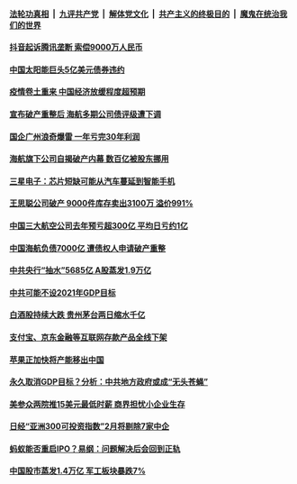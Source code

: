 

####  [法轮功真相](../../../../basic/blob/master/README.md?t=02030301) &nbsp;|&nbsp; [九评共产党](../../../../9ping.md/blob/master/README.md?t=02030301) &nbsp;|&nbsp; [解体党文化](../../../../jtdwh.md/blob/master/README.md?t=02030301)  &nbsp;|&nbsp; [共产主义的终极目的](../../../../gczydzjmd.md/blob/master/README.md?t=02030301) &nbsp;|&nbsp; [魔鬼在统治我们的世界](../../../../mgztzwmdsj.md/blob/master/README.md?t=02030301) 

#### [抖音起诉腾讯垄断 索偿9000万人民币](../pages/soh7/470291.md?t=02030301) 
#### [中国太阳能巨头5亿美元债券违约](../pages/soh7/469997.md?t=02030301) 
#### [疫情卷土重来 中国经济放缓程度超预期](../pages/soh7/469982.md?t=02030301) 
#### [宣布破产重整后 海航多期公司债评级遭下调](../pages/soh7/469970.md?t=02030301) 
#### [国企广州浪奇爆雷  一年亏完30年利润](../pages/soh7/469949.md?t=02030301) 
#### [海航旗下公司自揭破产内幕 数百亿被股东挪用](../pages/soh7/469805.md?t=02030301) 
#### [三星电子：芯片短缺可能从汽车蔓延到智能手机](../pages/soh7/469127.md?t=02030301) 
#### [王思聪公司破产 9000件库存卖出3100万 溢价991%](../pages/soh7/469088.md?t=02030301) 
#### [中国三大航空公司去年预亏超300亿 平均日亏约1亿](../pages/soh7/469079.md?t=02030301) 
#### [中国海航负债7000亿 遭债权人申请破产重整](../pages/soh7/469049.md?t=02030301) 
#### [中共央行“抽水”5685亿  A股蒸发1.9万亿](../pages/soh7/468734.md?t=02030301) 
#### [中共可能不设2021年GDP目标](../pages/soh7/468692.md?t=02030301) 
#### [白酒股持续大跌 贵州茅台两日缩水千亿](../pages/soh7/468395.md?t=02030301) 
#### [支付宝、京东金融等互联网存款产品全线下架](../pages/soh7/468386.md?t=02030301) 
#### [苹果正加快将产能移出中国](../pages/soh7/468374.md?t=02030301) 
#### [永久取消GDP目标？分析：中共地方政府或成“无头苍蝇”](../pages/soh7/468350.md?t=02030301) 
#### [美参众两院推15美元最低时薪 商界担忧小企业生存](../pages/soh7/468128.md?t=02030301) 
#### [日经“亚洲300可投资指数”2月将剔除7家中企](../pages/soh7/467966.md?t=02030301) 
#### [蚂蚁能否重启IPO？易纲：问题解决后会回到正轨](../pages/soh7/467948.md?t=02030301) 
#### [中国股市蒸发1.4万亿 军工板块暴跌7%](../pages/soh7/467933.md?t=02030301) 

